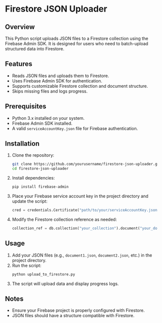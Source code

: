 # Firestore JSON Uploader

## Overview
This Python script uploads JSON files to a Firestore collection using the Firebase Admin SDK. It is designed for users who need to batch-upload structured data into Firestore.

## Features
- Reads JSON files and uploads them to Firestore.
- Uses Firebase Admin SDK for authentication.
- Supports customizable Firestore collection and document structure.
- Skips missing files and logs progress.

## Prerequisites
- Python 3.x installed on your system.
- Firebase Admin SDK installed.
- A valid `serviceAccountKey.json` file for Firebase authentication.

## Installation
1. Clone the repository:
   ```bash
   git clone https://github.com/yourusername/firestore-json-uploader.git
   cd firestore-json-uploader
   ```
2. Install dependencies:
   ```bash
   pip install firebase-admin
   ```
3. Place your Firebase service account key in the project directory and update the script:
   ```python
   cred = credentials.Certificate("path/to/your/serviceAccountKey.json")
   ```
4. Modify the Firestore collection reference as needed:
   ```python
   collection_ref = db.collection("your_collection").document("your_document").collection("your_subcollection")
   ```

## Usage
1. Add your JSON files (e.g., `document1.json`, `document2.json`, etc.) in the project directory.
2. Run the script:
   ```bash
   python upload_to_firestore.py
   ```
3. The script will upload data and display progress logs.

## Notes
- Ensure your Firebase project is properly configured with Firestore.
- JSON files should have a structure compatible with Firestore.
